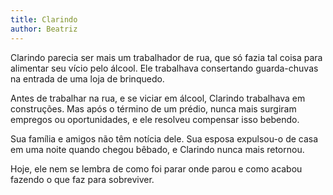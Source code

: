 ```yaml
---
title: Clarindo
author: Beatriz
---
```


Clarindo parecia ser mais um trabalhador de rua, que só fazia tal coisa para alimentar seu vício pelo álcool. Ele trabalhava consertando guarda-chuvas na entrada de uma loja de brinquedo.

Antes de trabalhar na rua, e se viciar em álcool, Clarindo trabalhava em construções. Mas após o término de um prédio, nunca mais surgiram empregos ou oportunidades, e ele resolveu compensar isso bebendo.

Sua família e amigos não têm notícia dele. Sua esposa expulsou-o de casa em uma noite quando chegou bêbado, e Clarindo nunca mais retornou.

Hoje, ele nem se lembra de como foi parar onde parou e como acabou fazendo o que faz para sobreviver.
